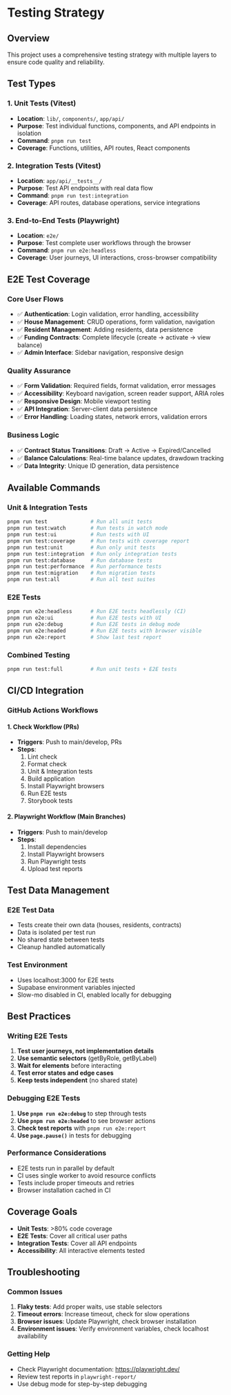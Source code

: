 # Testing Strategy

## Overview

This project uses a comprehensive testing strategy with multiple layers to ensure code quality and reliability.

## Test Types

### 1. Unit Tests (Vitest)
- **Location**: `lib/`, `components/`, `app/api/`
- **Purpose**: Test individual functions, components, and API endpoints in isolation
- **Command**: `pnpm run test`
- **Coverage**: Functions, utilities, API routes, React components

### 2. Integration Tests (Vitest)
- **Location**: `app/api/__tests__/`
- **Purpose**: Test API endpoints with real data flow
- **Command**: `pnpm run test:integration`
- **Coverage**: API routes, database operations, service integrations

### 3. End-to-End Tests (Playwright)
- **Location**: `e2e/`
- **Purpose**: Test complete user workflows through the browser
- **Command**: `pnpm run e2e:headless`
- **Coverage**: User journeys, UI interactions, cross-browser compatibility

## E2E Test Coverage

### Core User Flows
- ✅ **Authentication**: Login validation, error handling, accessibility
- ✅ **House Management**: CRUD operations, form validation, navigation
- ✅ **Resident Management**: Adding residents, data persistence
- ✅ **Funding Contracts**: Complete lifecycle (create → activate → view balance)
- ✅ **Admin Interface**: Sidebar navigation, responsive design

### Quality Assurance
- ✅ **Form Validation**: Required fields, format validation, error messages
- ✅ **Accessibility**: Keyboard navigation, screen reader support, ARIA roles
- ✅ **Responsive Design**: Mobile viewport testing
- ✅ **API Integration**: Server-client data persistence
- ✅ **Error Handling**: Loading states, network errors, validation errors

### Business Logic
- ✅ **Contract Status Transitions**: Draft → Active → Expired/Cancelled
- ✅ **Balance Calculations**: Real-time balance updates, drawdown tracking
- ✅ **Data Integrity**: Unique ID generation, data persistence

## Available Commands

### Unit & Integration Tests
```bash
pnpm run test              # Run all unit tests
pnpm run test:watch        # Run tests in watch mode
pnpm run test:ui           # Run tests with UI
pnpm run test:coverage     # Run tests with coverage report
pnpm run test:unit         # Run only unit tests
pnpm run test:integration  # Run only integration tests
pnpm run test:database     # Run database tests
pnpm run test:performance  # Run performance tests
pnpm run test:migration    # Run migration tests
pnpm run test:all          # Run all test suites
```

### E2E Tests
```bash
pnpm run e2e:headless      # Run E2E tests headlessly (CI)
pnpm run e2e:ui            # Run E2E tests with UI
pnpm run e2e:debug         # Run E2E tests in debug mode
pnpm run e2e:headed        # Run E2E tests with browser visible
pnpm run e2e:report        # Show last test report
```

### Combined Testing
```bash
pnpm run test:full         # Run unit tests + E2E tests
```

## CI/CD Integration

### GitHub Actions Workflows

#### 1. Check Workflow (PRs)
- **Triggers**: Push to main/develop, PRs
- **Steps**:
  1. Lint check
  2. Format check
  3. Unit & Integration tests
  4. Build application
  5. Install Playwright browsers
  6. Run E2E tests
  7. Storybook tests

#### 2. Playwright Workflow (Main Branches)
- **Triggers**: Push to main/develop
- **Steps**:
  1. Install dependencies
  2. Install Playwright browsers
  3. Run Playwright tests
  4. Upload test reports

## Test Data Management

### E2E Test Data
- Tests create their own data (houses, residents, contracts)
- Data is isolated per test run
- No shared state between tests
- Cleanup handled automatically

### Test Environment
- Uses localhost:3000 for E2E tests
- Supabase environment variables injected
- Slow-mo disabled in CI, enabled locally for debugging

## Best Practices

### Writing E2E Tests
1. **Test user journeys, not implementation details**
2. **Use semantic selectors** (getByRole, getByLabel)
3. **Wait for elements** before interacting
4. **Test error states and edge cases**
5. **Keep tests independent** (no shared state)

### Debugging E2E Tests
1. **Use `pnpm run e2e:debug`** to step through tests
2. **Use `pnpm run e2e:headed`** to see browser actions
3. **Check test reports** with `pnpm run e2e:report`
4. **Use `page.pause()`** in tests for debugging

### Performance Considerations
- E2E tests run in parallel by default
- CI uses single worker to avoid resource conflicts
- Tests include proper timeouts and retries
- Browser installation cached in CI

## Coverage Goals

- **Unit Tests**: >80% code coverage
- **E2E Tests**: Cover all critical user paths
- **Integration Tests**: Cover all API endpoints
- **Accessibility**: All interactive elements tested

## Troubleshooting

### Common Issues
1. **Flaky tests**: Add proper waits, use stable selectors
2. **Timeout errors**: Increase timeout, check for slow operations
3. **Browser issues**: Update Playwright, check browser installation
4. **Environment issues**: Verify environment variables, check localhost availability

### Getting Help
- Check Playwright documentation: https://playwright.dev/
- Review test reports in `playwright-report/`
- Use debug mode for step-by-step debugging

